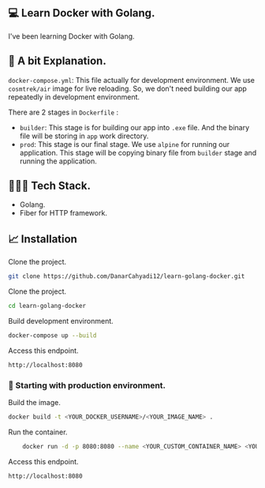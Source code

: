 

## 💻 Learn Docker with Golang.

I've been learning Docker with Golang.

## 🦴 A bit Explanation.

`docker-compose.yml`: This file actually for development environment. We use `cosmtrek/air` image for live reloading. So, we don't need building our app repeatedly in development environment.

There are 2 stages in `Dockerfile` : 

- `builder`: This stage is for building our app into `.exe` file.  And the binary file will be storing in `app` work directory.
- `prod`: This stage is our final stage. We use `alpine` for running our application. This stage will be copying binary file from `builder` stage and running the application.









## 👩🏿‍💻 Tech Stack.
- Golang.
- Fiber for HTTP framework.



## 📈 Installation

Clone the project.
```sh
git clone https://github.com/DanarCahyadi12/learn-golang-docker.git
```

Clone the project.
```sh
cd learn-golang-docker
```

Build development environment.
```sh
docker-compose up --build
```
Access this endpoint.
```sh
http://localhost:8080
```

### 💫 Starting with production environment.
Build the image.
```sh
docker build -t <YOUR_DOCKER_USERNAME>/<YOUR_IMAGE_NAME> .
```

Run the container.
```sh
    docker run -d -p 8080:8080 --name <YOUR_CUSTOM_CONTAINER_NAME> <YOUR_DOCKER_USERNAME>/<YOUR_IMAGE_NAME> 

```

Access this endpoint.
```sh
http://localhost:8080
```
